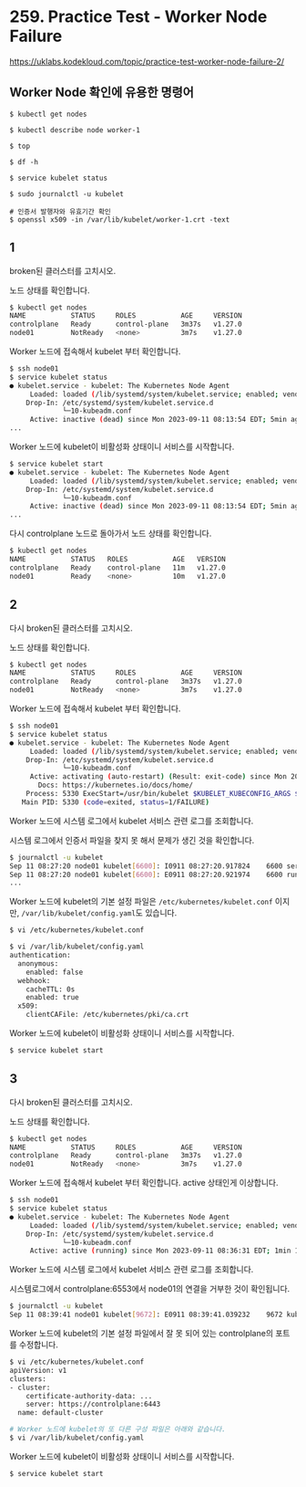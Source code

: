 # 259. Practice Test - Worker Node Failure

https://uklabs.kodekloud.com/topic/practice-test-worker-node-failure-2/

## Worker Node 확인에 유용한 명령어

```
$ kubectl get nodes

$ kubectl describe node worker-1

$ top

$ df -h

$ service kubelet status

$ sudo journalctl -u kubelet

# 인증서 발행자와 유효기간 확인
$ openssl x509 -in /var/lib/kubelet/worker-1.crt -text
```

## 1

broken된 클러스터를 고치시오.


노드 상태를 확인합니다.

```sh
$ kubectl get nodes
NAME           STATUS     ROLES           AGE     VERSION
controlplane   Ready      control-plane   3m37s   v1.27.0
node01         NotReady   <none>          3m7s    v1.27.0
```

Worker 노드에 접속해서 kubelet 부터 확인합니다.

```sh
$ ssh node01
$ service kubelet status
● kubelet.service - kubelet: The Kubernetes Node Agent
     Loaded: loaded (/lib/systemd/system/kubelet.service; enabled; vendor preset: enabled)
    Drop-In: /etc/systemd/system/kubelet.service.d
             └─10-kubeadm.conf
     Active: inactive (dead) since Mon 2023-09-11 08:13:54 EDT; 5min ago
...
```

Worker 노드에 kubelet이 비활성화 상태이니 서비스를 시작합니다.

```sh
$ service kubelet start
● kubelet.service - kubelet: The Kubernetes Node Agent
     Loaded: loaded (/lib/systemd/system/kubelet.service; enabled; vendor preset: enabled)
    Drop-In: /etc/systemd/system/kubelet.service.d
             └─10-kubeadm.conf
     Active: inactive (dead) since Mon 2023-09-11 08:13:54 EDT; 5min ago
...
```

다시 controlplane 노드로 돌아가서 노드 상태를 확인합니다.

```sh
$ kubectl get nodes 
NAME           STATUS   ROLES           AGE   VERSION
controlplane   Ready    control-plane   11m   v1.27.0
node01         Ready    <none>          10m   v1.27.0
```

## 2

다시 broken된 클러스터를 고치시오.


노드 상태를 확인합니다.

```sh
$ kubectl get nodes
NAME           STATUS     ROLES           AGE     VERSION
controlplane   Ready      control-plane   3m37s   v1.27.0
node01         NotReady   <none>          3m7s    v1.27.0
```

Worker 노드에 접속해서 kubelet 부터 확인합니다.

```sh
$ ssh node01
$ service kubelet status
● kubelet.service - kubelet: The Kubernetes Node Agent
     Loaded: loaded (/lib/systemd/system/kubelet.service; enabled; vendor preset: enabled)
    Drop-In: /etc/systemd/system/kubelet.service.d
             └─10-kubeadm.conf
     Active: activating (auto-restart) (Result: exit-code) since Mon 2023-09-11 08:23:52 EDT; 8s ago
       Docs: https://kubernetes.io/docs/home/
    Process: 5330 ExecStart=/usr/bin/kubelet $KUBELET_KUBECONFIG_ARGS $KUBELET_CONFIG_ARGS $KUBELET_KUBEADM_ARGS $KUBELET_EXTRA_ARGS (code=exited, status=1/FAILURE)
   Main PID: 5330 (code=exited, status=1/FAILURE)
```

Worker 노드에 시스템 로그에서 kubelet 서비스 관련 로그를 조회합니다.


시스템 로그에서 인증서 파일을 찾지 못 해서 문제가 생긴 것을 확인합니다.

```sh
$ journalctl -u kubelet
Sep 11 08:27:20 node01 kubelet[6600]: I0911 08:27:20.917824    6600 server.go:199]  "--pod-infra-container-image will not be pruned by the image garbage collector in kubelet and should also be set in the remote runtime"
Sep 11 08:27:20 node01 kubelet[6600]: E0911 08:27:20.921974    6600 run.go:74] "command failed" err="failed to construct kubelet dependencies: unable to load client CA file /etc/kubernetes/pki/WRONG-CA-FILE.crt: open /etc/kubernetes/pki/WRONG-CA-FILE.crt: no such file or directory"
...
```

Worker 노드에 kubelet의 기본 설정 파일은 `/etc/kubernetes/kubelet.conf` 이지만, `/var/lib/kubelet/config.yaml`도 있습니다.

```sh
$ vi /etc/kubernetes/kubelet.conf

$ vi /var/lib/kubelet/config.yaml
authentication:
  anonymous:
    enabled: false
  webhook:
    cacheTTL: 0s
    enabled: true
  x509:
    clientCAFile: /etc/kubernetes/pki/ca.crt
```

Worker 노드에 kubelet이 비활성화 상태이니 서비스를 시작합니다.

```sh
$ service kubelet start
```

## 3

다시 broken된 클러스터를 고치시오.


노드 상태를 확인합니다.

```sh
$ kubectl get nodes
NAME           STATUS     ROLES           AGE     VERSION
controlplane   Ready      control-plane   3m37s   v1.27.0
node01         NotReady   <none>          3m7s    v1.27.0
```

Worker 노드에 접속해서 kubelet 부터 확인합니다. active 상태인게 이상합니다.

```sh
$ ssh node01
$ service kubelet status
● kubelet.service - kubelet: The Kubernetes Node Agent
     Loaded: loaded (/lib/systemd/system/kubelet.service; enabled; vendor preset: enabled)
    Drop-In: /etc/systemd/system/kubelet.service.d
             └─10-kubeadm.conf
     Active: active (running) since Mon 2023-09-11 08:36:31 EDT; 1min 17s ago
```

Worker 노드에 시스템 로그에서 kubelet 서비스 관련 로그를 조회합니다.


시스템로그에서 controlplane:6553에서 node01의 연결을 거부한 것이 확인됩니다.

```sh
$ journalctl -u kubelet
Sep 11 08:39:41 node01 kubelet[9672]: E0911 08:39:41.039232    9672 kubelet_node_status.go:92] "Unable to register node with API server" err="Post \"https://controlplane:6553/api/v1/nodes\": dial tcp 192.23.2.2:6553: connect: connection refused" node="node01"
```

Worker 노드에 kubelet의 기본 설정 파일에서 잘 못 되어 있는 controlplane의 포트를 수정합니다.

```sh
$ vi /etc/kubernetes/kubelet.conf
apiVersion: v1
clusters:
- cluster:
    certificate-authority-data: ...
    server: https://controlplane:6443
  name: default-cluster

# Worker 노드에 kubelet의 또 다른 구성 파일은 아래와 같습니다.
$ vi /var/lib/kubelet/config.yaml
```

Worker 노드에 kubelet이 비활성화 상태이니 서비스를 시작합니다.

```sh
$ service kubelet start
```
